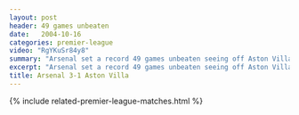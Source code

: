 ```yaml
---
layout: post
header: 49 games unbeaten
date:   2004-10-16
categories: premier-league
video: "RgYKuSr84y8"
summary: "Arsenal set a record 49 games unbeaten seeing off Aston Villa 3-1. Villa took a shock lead through Hendrie before Robert Pires equalised from the penalty spot. Thierry Henry gave Arsenal the lead before Pires wrapped things up."
excerpt: "Arsenal set a record 49 games unbeaten seeing off Aston Villa 3-1. Villa took a shock lead through Hendrie before Robert Pires equalised from the penalty spot. Thierry Henry gave Arsenal the lead before Pires wrapped things up."
title: Arsenal 3-1 Aston Villa
---
```


{% include related-premier-league-matches.html  %}
